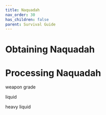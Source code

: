 ```yaml
---
title: Naquadah
nav_order: 30
has_children: false
parent: Survival Guide
---
```


# Obtaining Naquadah

# Processing Naquadah

weapon grade

liquid

heavy liquid